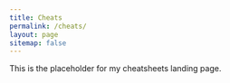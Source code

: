 ```yaml
---
title: Cheats
permalink: /cheats/
layout: page
sitemap: false
---
```


This is the placeholder for my cheatsheets landing page.

